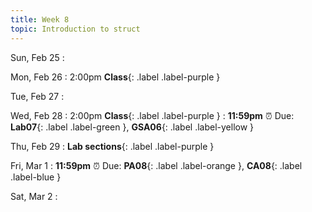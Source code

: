 ```yaml
---
title: Week 8
topic: Introduction to struct
---
```

Sun, Feb 25
: 

Mon, Feb 26
: 2:00pm **Class**{: .label .label-purple }


Tue, Feb 27
: 

Wed, Feb 28
: 2:00pm **Class**{: .label .label-purple } 
: **11:59pm**  ⏰  Due: **Lab07**{: .label .label-green }, **GSA06**{: .label .label-yellow }


Thu, Feb 29
: **Lab sections**{: .label .label-purple }


Fri, Mar 1
: **11:59pm**  ⏰  Due: **PA08**{: .label .label-orange }, **CA08**{: .label .label-blue }


Sat, Mar 2
: 

